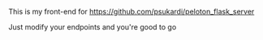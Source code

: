 This is my front-end for https://github.com/psukardi/peloton_flask_server 

Just modify your endpoints and you're good to go 
